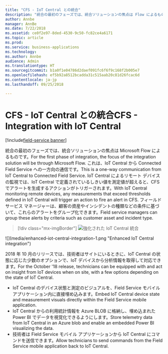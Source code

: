 ```yaml
---
title: "CFS - IoT Central との統合"
description: "統合の最初のフェーズでは、統合ソリューションの焦点は Flow によるものです。"
author: Annbe
manager: AnnBe
ms.date: 7/22/2018
ms.assetid: ce0f2e97-8ded-4530-9c50-fc82ce4a6171
ms.topic: article
ms.prod: 
ms.service: business-applications
ms.technology: 
ms.author: Annbe
audience: Admin
ms.translationtype: HT
ms.sourcegitcommit: b1a0f1e04786d2daef091fc6f6f9c168f2b005e7
ms.openlocfilehash: ef5b92a8512bcadda31c515aab20c81d26fcac6d
ms.contentlocale: ja-jp
ms.lasthandoff: 09/25/2018

---
```

#  <a name="cfs---integration-with-iot-central"></a><span data-ttu-id="ce827-103">CFS - IoT Central との統合</span><span class="sxs-lookup"><span data-stu-id="ce827-103">CFS - Integration with IoT Central</span></span>

[!include[field-service banner](../../../includes/field-service.md)]




<span data-ttu-id="ce827-104">統合の最初のフェーズでは、統合ソリューションの焦点は Microsoft Flow によるものです。</span><span class="sxs-lookup"><span data-stu-id="ce827-104">For the first phase of integration, the focus of the integration solution will be through Microsoft Flow.</span></span> <span data-ttu-id="ce827-105">これは、IoT Central から Connected Field Service への一方向の通信です。</span><span class="sxs-lookup"><span data-stu-id="ce827-105">This is a one-way communication from IoT Central to Connected Field Service.</span></span> <span data-ttu-id="ce827-106">IoT Central によるリモート デバイスの監視では、IoT Central で定義されているしきい値を測定値が超えると、CFS でアラートを生成するアクションがトリガーされます。</span><span class="sxs-lookup"><span data-stu-id="ce827-106">With IoT Central monitoring remote devices, any measurements that exceed thresholds defined in IoT Central will trigger an action to fire an alert in CFS.</span></span> <span data-ttu-id="ce827-107">フィールド サービス マネージャーは、顧客の資産やインシデントの種類などの条件に基づいて、これらのアラートをグループ化できます。</span><span class="sxs-lookup"><span data-stu-id="ce827-107">Field service managers can group these alerts by criteria such as customer asset and incident type.</span></span>

> [!div class="mx-imgBorder"]
> <span data-ttu-id="ce827-108">![](media/enhanced-iot-central-integration-1.png "強化された IoT Central 統合")
<!-- picture --></span><span class="sxs-lookup"><span data-stu-id="ce827-108">![](media/enhanced-iot-central-integration-1.png "Enhanced IoT Central integration")
<!-- picture --></span></span>


<span data-ttu-id="ce827-109">2018 年 10 月のリリースでは、技術者はサイトにいるときに、IoT Central の状態に応じた少数のオプションで、IoT デバイスから分析情報を取得して対応できます。</span><span class="sxs-lookup"><span data-stu-id="ce827-109">For the October '18 release, technicians can be equipped with and act on insight from IoT devices when on site, with a few options depending on the state of IoT Central.</span></span>

-   <span data-ttu-id="ce827-110">IoT Central のデバイス状態と測定のビジュアルを、Field Service モバイル アプリケーション内に直接埋め込みます。</span><span class="sxs-lookup"><span data-stu-id="ce827-110">Embed IoT Central device state and measurement visuals directly within the Field Service mobile application.</span></span>
-   <span data-ttu-id="ce827-111">IoT Central からの利用統計情報を Azure BLOB に格納し、埋め込まれた Power BI でデータを視覚化できるようにします。</span><span class="sxs-lookup"><span data-stu-id="ce827-111">Store telemetry data from IoT Central in an Azure blob and enable an embedded Power BI visualizing the data.</span></span>
-   <span data-ttu-id="ce827-112">技術者は Field Service モバイル アプリケーションから IoT Central にコマンドを送信できます。</span><span class="sxs-lookup"><span data-stu-id="ce827-112">Allow technicians to send commands from the Field Service mobile application back to IoT Central.</span></span>

